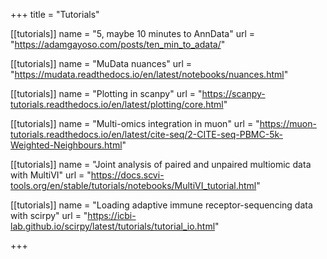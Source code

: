 +++
title = "Tutorials"

[[tutorials]]
name = "5, maybe 10 minutes to AnnData"
url = "https://adamgayoso.com/posts/ten_min_to_adata/"

[[tutorials]]
name = "MuData nuances"
url = "https://mudata.readthedocs.io/en/latest/notebooks/nuances.html"

[[tutorials]]
name = "Plotting in scanpy"
url = "https://scanpy-tutorials.readthedocs.io/en/latest/plotting/core.html"

[[tutorials]]
name = "Multi-omics integration in muon"
url = "https://muon-tutorials.readthedocs.io/en/latest/cite-seq/2-CITE-seq-PBMC-5k-Weighted-Neighbours.html"

[[tutorials]]
name = "Joint analysis of paired and unpaired multiomic data with MultiVI"
url = "https://docs.scvi-tools.org/en/stable/tutorials/notebooks/MultiVI_tutorial.html"

[[tutorials]]
name = "Loading adaptive immune receptor-sequencing data with scirpy"
url = "https://icbi-lab.github.io/scirpy/latest/tutorials/tutorial_io.html"

+++


